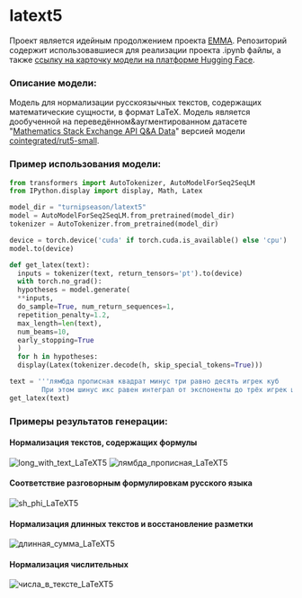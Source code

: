 # latext5
Проект является идейным продолжением проекта [EMMA](https://github.com/basic-go-ahead/emma).
Репозиторий содержит использовавшиеся для реализации проекта .ipynb файлы, а также [ссылку на карточку модели на платформе Hugging Face](https://huggingface.co/turnipseason/latext5).

### Описание модели:
Модель для нормализации русскоязычных текстов, содержащих математические сущности, в формат LaTeX.
Модель является дообученной на переведённом&аугментированном датасете "[Mathematics Stack Exchange API Q&A Data](https://zenodo.org/records/1414384)" версией модели [cointegrated/rut5-small](https://huggingface.co/cointegrated/rut5-small).

### Пример использования модели:
``` python
from transformers import AutoTokenizer, AutoModelForSeq2SeqLM
from IPython.display import display, Math, Latex

model_dir = "turnipseason/latext5"
model = AutoModelForSeq2SeqLM.from_pretrained(model_dir)
tokenizer = AutoTokenizer.from_pretrained(model_dir)

device = torch.device('cuda' if torch.cuda.is_available() else 'cpu')
model.to(device)

def get_latex(text):
  inputs = tokenizer(text, return_tensors='pt').to(device)
  with torch.no_grad():
  hypotheses = model.generate(
  **inputs,
  do_sample=True, num_return_sequences=1,
  repetition_penalty=1.2,
  max_length=len(text),
  num_beams=10,
  early_stopping=True
  )
  for h in hypotheses:
  display(Latex(tokenizer.decode(h, skip_special_tokens=True)))

text = '''лямбда прописная квадрат минус три равно десять игрек куб
        При этом шинус икс равен интеграл от экспоненты до трёх игрек штрих'''
get_latex(text)
```

### Примеры результатов генерации:
#### Нормализация текстов, содержащих формулы
![long_with_text_LaTeXT5](https://github.com/turnipseason/latext5/assets/100782385/eddde0f4-08f0-49c9-8471-8c9776e29696)
![лямбда_прописная_LaTeXT5](https://github.com/turnipseason/latext5/assets/100782385/bdb9161e-9803-4101-b940-f44ae5d85189)
#### Соответствие разговорным формулировкам русского языка
![sh_phi_LaTeXT5](https://github.com/turnipseason/latext5/assets/100782385/740053b9-a7a5-41cb-bb3c-5282f69aac15)
#### Нормализация длинных текстов и восстановление разметки
![длинная_сумма_LaTeXT5](https://github.com/turnipseason/latext5/assets/100782385/7b1dd21e-ed4f-4034-881f-2b3ebb8b89d3)
#### Нормализация числительных
![числа_в_тексте_LaTeXT5](https://github.com/turnipseason/latext5/assets/100782385/a71ebbe6-3f38-442c-9c0a-0f0d01d46d7e)

